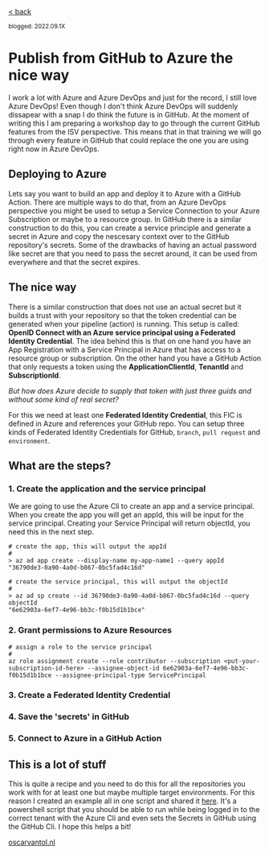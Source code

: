 [< back](index)

<sub>blogged: 2022.09.1X</sub>

# Publish from GitHub to Azure the nice way

I work a lot with Azure and Azure DevOps and just for the record, I still love Azure DevOps! Even though I don't think Azure DevOps will suddenly dissapear with a snap I do think the future is in GitHub. At the moment of writing this I am preparing a workshop day to go through the current GitHub features from the ISV perspective. This means that in that training we will go through every feature in GitHub that could replace the one you are using right now in Azure DevOps. 

## Deploying to Azure

Lets say you want to build an app and deploy it to Azure with a GitHub Action. There are multiple ways to do that, from an Azure DevOps perspective you might be used to setup a Service Connection to your Azure Subscription or maybe to a resource group. In GitHub there is a similar construction to do this, you can create a service principle and generate a secret in Azure and copy the nescesary context over to the GitHub repository's secrets. Some of the drawbacks of having an actual password like secret are that you need to pass the secret around, it can be used from everywhere and that the secret expires.

## The nice way

There is a similar construction that does not use an actual secret but it builds a trust with your repository so that the token credential can be generated when your pipeline (action) is running. This setup is called: **OpenID Connect with an Azure service principal using a Federated Identity Credential**. The idea behind this is that on one hand you have an App Registration with a Service Principal in Azure that has access to a resource group or subscription. On the other hand you have a GitHub Action that only requests a token using the **ApplicationClientId**, **TenantId** and **SubscriptionId**. 

_But how does Azure decide to supply that token with just three guids and without some kind of real secret?_

For this we need at least one **Federated Identity Credential**, this FIC is defined in Azure and references your GitHub repo. You can setup three kinds of Federated Identity Credentials for GitHub, `branch`, `pull request` and `environment`.

## What are the steps?


### 1. Create the application and the service principal
We are going to use the Azure Cli to create an app and a service principal. When you create the app you will get an appId, this will be input for the service principal. Creating your Service Principal will return objectId, you need this in the next step.

```
# create the app, this will output the appId
#
> az ad app create --display-name my-app-name1 --query appId
"36790de3-0a90-4a0d-b867-0bc5fad4c16d"

# create the service principal, this will output the objectId
#
> az ad sp create --id 36790de3-0a90-4a0d-b867-0bc5fad4c16d --query objectId 
"6e62903a-6ef7-4e96-bb3c-f0b15d1b1bce"

```


### 2. Grant permissions to Azure Resources
```
# assign a role to the service principal
#
az role assignment create --role contributor --subscription <put-your-subscription-id-here> --assignee-object-id 6e62903a-6ef7-4e96-bb3c-f0b15d1b1bce --assignee-principal-type ServicePrincipal

```

### 3. Create a Federated Identity Credential

### 4. Save the 'secrets' in GitHub

### 5. Connect to Azure in a GitHub Action

## This is a lot of stuff
This is quite a recipe and you need to do this for all the repositories you work with for at least one but maybe multiple target environments. For this reason I created an example all in one script and shared it [here](). It's a powershell script that you should be able to run while being logged in to the correct tenant with the Azure Cli and even sets the Secrets in GitHub using the GitHub Cli. I hope this helps a bit!

[oscarvantol.nl](https://oscarvantol.nl) 
